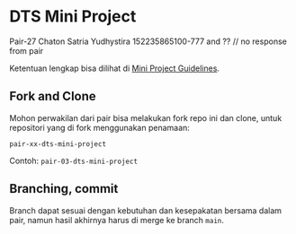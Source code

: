 # DTS Mini Project

Pair-27 Chaton Satria Yudhystira 152235865100-777 and ?? // no response from pair

Ketentuan lengkap bisa dilihat di [Mini Project Guidelines](https://docs.google.com/document/d/1DzBNYJMhruoOQK0NOqiW3_UZ1JrA285K53PzHLNf9mc/edit?usp=sharing).

## Fork and Clone

Mohon perwakilan dari pair bisa melakukan fork repo ini dan clone, untuk repositori yang di fork menggunakan penamaan:

`pair-xx-dts-mini-project`

Contoh: `pair-03-dts-mini-project`

## Branching, commit

Branch dapat sesuai dengan kebutuhan dan kesepakatan bersama dalam pair, namun hasil akhirnya harus di merge ke branch `main`.
